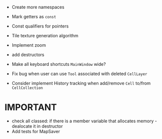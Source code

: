 -   Create more namespaces
-   Mark getters as `const`
-   Const qualifiers for pointers
-   Tile texture generation algorithm
-   Implement zoom
-   add destructors

-   Make all keyboard shortcuts `MainWindow` wide?
-   Fix bug when user can use `Tool` associated with deleted `CellLayer`
-   Consider implement History tracking when add/remove `Cell` to/from `CellCollection`
   

# IMPORTANT
- check all classed: if there is a member variable that allocates memory - dealocate it in destructor
- Add tests for MapSaver
